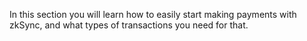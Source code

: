 In this section you will learn how to easily start making payments with zkSync, and what types of transactions you need for that. 
